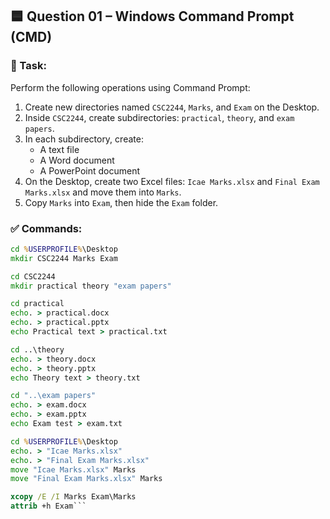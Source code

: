 ## 🟦 Question 01 – Windows Command Prompt (CMD)

### 📄 Task:
Perform the following operations using Command Prompt:

1. Create new directories named `CSC2244`, `Marks`, and `Exam` on the Desktop.
2. Inside `CSC2244`, create subdirectories: `practical`, `theory`, and `exam papers`.
3. In each subdirectory, create:
   - A text file
   - A Word document
   - A PowerPoint document
4. On the Desktop, create two Excel files: `Icae Marks.xlsx` and `Final Exam Marks.xlsx` and move them into `Marks`.
5. Copy `Marks` into `Exam`, then hide the `Exam` folder.

### ✅ Commands:
```cmd
cd %USERPROFILE%\Desktop
mkdir CSC2244 Marks Exam

cd CSC2244
mkdir practical theory "exam papers"

cd practical
echo. > practical.docx
echo. > practical.pptx
echo Practical text > practical.txt

cd ..\theory
echo. > theory.docx
echo. > theory.pptx
echo Theory text > theory.txt

cd "..\exam papers"
echo. > exam.docx
echo. > exam.pptx
echo Exam test > exam.txt

cd %USERPROFILE%\Desktop
echo. > "Icae Marks.xlsx"
echo. > "Final Exam Marks.xlsx"
move "Icae Marks.xlsx" Marks
move "Final Exam Marks.xlsx" Marks

xcopy /E /I Marks Exam\Marks
attrib +h Exam```

